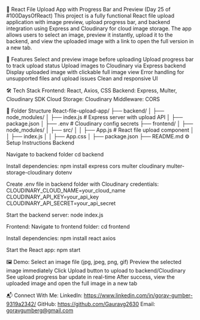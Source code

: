 📁 React File Upload App with Progress Bar and Preview (Day 25 of #100DaysOfReact)
This project is a fully functional React file upload application with image preview, upload progress bar, and backend integration using Express and Cloudinary for cloud image storage. The app allows users to select an image, preview it instantly, upload it to the backend, and view the uploaded image with a link to open the full version in a new tab.

🚀 Features
Select and preview image before uploading
Upload progress bar to track upload status
Upload images to Cloudinary via Express backend
Display uploaded image with clickable full image view
Error handling for unsupported files and upload issues
Clean and responsive UI

🛠️ Tech Stack
Frontend: React, Axios, CSS
Backend: Express, Multer, Cloudinary SDK
Cloud Storage: Cloudinary
Middleware: CORS

📁 Folder Structure
React-file-upload-app/
├── backend/
│   ├── node_modules/
│   ├── index.js          # Express server with upload API
│   ├── package.json
│   ├── .env             # Cloudinary config secrets
├── frontend/
│   ├── node_modules/
│   ├── src/
│   │   ├── App.js       # React file upload component
│   │   ├── index.js
│   │   ├── App.css
│   ├── package.json
├── README.md
⚙️ Setup Instructions
Backend

Navigate to backend folder
cd backend

Install dependencies:
npm install express cors multer cloudinary multer-storage-cloudinary dotenv

Create .env file in backend folder with Cloudinary credentials:
CLOUDINARY_CLOUD_NAME=your_cloud_name
CLOUDINARY_API_KEY=your_api_key
CLOUDINARY_API_SECRET=your_api_secret

Start the backend server:
node index.js

Frontend:
Navigate to frontend folder:
cd frontend

Install dependencies:
npm install react axios

Start the React app:
npm start

🖼️ Demo:
Select an image file (jpg, jpeg, png, gif)
Preview the selected image immediately
Click Upload button to upload to backend/Cloudinary
See upload progress bar update in real-time
After success, view the uploaded image and open the full image in a new tab

📬 Connect With Me:
LinkedIn: https://www.linkedin.com/in/gorav-gumber-9319a2342/
GitHub: https://github.com/Gauravg2630
Email: goravgumberg@gmail.com

